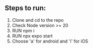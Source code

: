 
## Steps to run:

1. Clone and cd to the repo
2. Check Node version >= 20
3. RUN npm i
4. RUN npx expo start
5. Choose 'a' for android and 'i' for iOS
